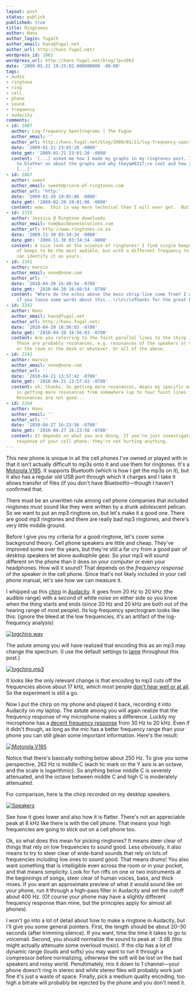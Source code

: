 ```yaml
---
layout: post
status: publish
published: true
title: Ringtones
author: Hans
author_login: fugalh
author_email: hans@fugal.net
author_url: http://hans.fugal.net/
wordpress_id: 1062
wordpress_url: http://hans.fugal.net/blog/?p=1062
date: '2009-01-21 19:25:02.000000000 -08:00'
tags:
- audio
- ringtone
- ring
- cell
- phone
- sound
- frequency
- audacity
comments:
- id: 1807
  author: Log-frequency Spectrograms | The Fugue
  author_email: ''
  author_url: http://hans.fugal.net/blog/2009/01/21/log-frequency-spectrograms
  date: '2009-01-21 23:01:20 -0800'
  date_gmt: '2009-01-21 23:01:20 -0800'
  content: '[...] asked me how I made my graphs in my ringtones post. I&#8217;d like
    to blather on about the graphs and why they&#8217;re cool and how you can make
    [...]'
- id: 1867
  author: sweet
  author_email: sweet@prince-of-ringtones.com
  author_url: 'http:'
  date: '2009-02-20 19:01:06 -0800'
  date_gmt: '2009-02-20 19:01:06 -0800'
  content: wow.  this is way more technical than I will ever get.  But thanks. :)
- id: 2155
  author: Jessica @ Ringtone downloads
  author_email: tom@backbonesolutions.com
  author_url: http://www.ringtones.co.za
  date: '2009-11-30 03:34:34 -0800'
  date_gmt: '2009-11-30 03:34:34 -0800'
  content: A nice look at the science of ringtones! I find single beeps or a series
    of beeps to be the most audible, but with a different frequency to normal so you
    can identify it as yours.
- id: 2241
  author: marvin
  author_email: none@none.com
  author_url: ''
  date: '2010-04-20 16:48:54 -0700'
  date_gmt: '2010-04-20 16:48:54 -0700'
  content: "Where do the echos above the main chrip-line come from? I would be glad
    if you loose some words about this...\r\n\r\nThanks for the great but simple idea!"
- id: 2242
  author: Hans
  author_email: hans@fugal.net
  author_url: http://hans.fugal.net/
  date: '2010-04-20 16:56:03 -0700'
  date_gmt: '2010-04-20 16:56:03 -0700'
  content: Are you referring to the faint parallel lines to the chirp in the rerecordings?
    Those are probably resonances, e.g. resonances of the speakers or the microphone
    or the room or the desk or whatever. Or all of the above.
- id: 2243
  author: marvin
  author_email: none@none.com
  author_url: ''
  date: '2010-04-21 13:57:42 -0700'
  date_gmt: '2010-04-21 13:57:42 -0700'
  content: ok, thanks. So getting more resonances, means my specific mikrophone/speaker-combination
    is getting more resonances from somewhere (up to four faint lines in my case).
    Resonances are not good...
- id: 2244
  author: Hans
  author_email: ''
  author_url: ''
  date: '2010-04-27 16:23:56 -0700'
  date_gmt: '2010-04-27 16:23:56 -0700'
  content: It depends on what you are doing. If you're just investigating the frequency
    response of your cell phone, they're not hurting anything.
---
```

<p>This new phone is unique in all the cell phones I've owned or played with in that it isn't actually difficult to mp3s onto it and use them for ringtones. It's a <a href="http://www.motorola.com/motoinfo/product/details.jsp?globalObjectId=143">Motorola V195</a>. It supports Bluetooth (which is how I get the mp3s on it), but it also has a regular old USB port through which it charges and I take it allows transfer of files (if you don't have Bluetooth)—though I haven't confirmed that.</p>

<p>There must be an unwritten rule among cell phone companies that included ringtones must sound like they were written by a drunk adolescent pelican. So we want to put an mp3 ringtone on, but let's make it a good one. There are good mp3 ringtones and there are really bad mp3 ringtones, and there's very little middle ground.</p>

<p>Before I give you my criteria for a good ringtone, let's cover some background theory. Cell phone speakers are little and cheap. They've improved some over the years, but they're still a far cry from a good pair of desktop speakers let alone audiophile gear. So your mp3 will sound different on the phone than it does on your computer or even your headphones. How will it sound? That depends on the <em>frequency response</em> of the speaker in the cell phone. Since that's not likely included in your cell phone manual, let's see how we can measure it.</p>

<p>I whipped up this <a href="http://hans.fugal.net/sounds/logchirp.wav">chirp</a> in <a href="http://audacity.sf.net">Audacity</a>. It goes from 20 Hz to 20 kHz (the audible range) with a second of white noise on either side so you know when the thing starts and ends (since 20 Hz and 20 kHz are both out of the hearing range of most people). Its log-frequency spectrogram looks like this: (ignore the bleed at the low frequencies, it's an artifact of the log-frequency analysis)</p>

<p><a href="http://hans.fugal.net/images/logchirp.pdf"> <img src="http://hans.fugal.net/images/logchirp.jpg" alt="logchirp.wav" title="" /> </a></p>

<p>The astute among you will have realized that encoding this as an mp3 may change the spectrum. (I use the default settings to <a href="http://lame.sourceforge.net/">lame</a> throughout this post.)</p>

<p><a href="http://hans.fugal.net/images/logchirp-mp3.pdf"> <img src="http://hans.fugal.net/images/logchirp-mp3.jpg" alt="logchirp.mp3" title="" /> </a></p>

<p>It looks like the only relevant change is that encoding to mp3 cuts off the frequencies above about 17 kHz, which most people <a href="http://www.freemosquitoringtones.org/">don't hear well or at all</a>. So the experiment is still a go.</p>

<p>Now I put the chirp on my phone and played it back, recording it into Audacity on my laptop. The astute among you will again realize that the frequency response of my microphone makes a difference. Luckily my microphone has a <a href="http://www.mxlmics.com/manuals/900_series/MXL990Manual.pdf">decent frequency response</a> from 30 Hz to 20 kHz. Even if it didn't though, as long as the mic has a better frequency range than your phone you can still glean some important information. Here's the result:</p>

<p><a href="http://hans.fugal.net/images/v195.pdf"> <img src="http://hans.fugal.net/images/v195.jpg" alt="Motorola V195" title="" /> </a></p>

<p>Notice that there's basically nothing below about 250 Hz. To give you some perspective, 262 Hz is middle C (each tic mark on the Y axis is an octave, and the scale is logarithmic). So anything below middle C is severely attenuated, and the octave between middle C and high C is moderately attenuated.</p>

<p>For comparison, here is the chirp recorded on my desktop speakers.</p>

<p><a href="http://hans.fugal.net/images/speakers.pdf"> <img src="http://hans.fugal.net/images/speakers.jpg" alt="Speakers" title="" /> </a></p>

<p>See how it goes lower and also how it is flatter. There's not an appreciable peak at 8 kHz like there is with the cell phone. That means your high frequencies are going to stick out on a cell phone too.</p>

<p>Ok, so what does this mean for picking ringtones? It means steer clear of things that rely on low frequencies to sound good. Less obviously, it also means to try to steer clear of wide-band sounds that rely on lots of frequencies including low ones to sound good. That means drums! You also want something that is intelligible even across the room or in your pocket, and that means simplicity. Look for fun riffs on one or two instruments at the beginnings of songs, steer clear of human voices, bass, and thick mixes. If you want an approximate preview of what it would sound like on your phone, run it through a high-pass filter in Audacity and set the cutoff about 400 Hz. (Of course your phone may have a slightly different frequency response than mine, but the principles apply for almost all phones).</p>

<p>I won't go into a lot of detail about how to make a ringtone in Audacity, but I'll give you some general pointers. First, the length should be about 20–30 seconds (after trimming silence). If you want, time the time it takes to go to voicemail. Second, you should normalize the sound to peak at -3 dB (this might actually attenuate some overloud music). If the clip has a lot of dynamic range (louds and softs) you may want to run it through a compressor before normalizing, otherwise the soft will be lost on the bad speakers and noisy world. Penultimately, mix it down to 1 channel—your phone doesn't ring in stereo and while stereo files will probably work just fine it's just a waste of space. Finally, pick a medium quality encoding, too high a bitrate will probably be rejected by the phone and you don't need it.</p>

